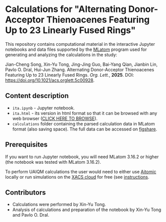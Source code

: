 # Calculations for "Alternating Donor-Acceptor Thienoacenes Featuring Up to 23 Linearly Fused Rings"

This repository contains computational material in the interactive Jupyter notebooks and data files supported by the [MLatom](https://github.com/dralgroup/mlatom) program used for generating and analyzing the calculations in the study:
 
Jian-Cheng Song, Xin-Yu Tong, Jing-Jing Guo, Bai-Yang Qian, Jianbin Lin, Pavlo O. Dral, Hui-Jun Zhang. Alternating Donor-Acceptor Thienoacenes Featuring Up to 23 Linearly Fused Rings. *Org. Lett.*, **2025**. DOI: https://doi.org/10.1021/acs.orglett.5c00928.

## Content description

* ``ita.ipynb`` - Jupyter notebook.
* ``ita.html`` - its version in html format so that it can be browsed with any web browser ([CLICK HERE TO BROWSE](https://htmlpreview.github.io/?https://gitfront.io/r/dral/cTeTc2aMnE8U/ita/raw/ita.html)).
* ``calculations`` folder containing the parsed calculation data in MLatom format (also saving space). The full data can be accessed on [figshare](https://figshare.com/s/1c9cb093407f48230c2f).

## Prerequisites

If you want to run Jupyter notebook, you will need MLatom 3.16.2 or higher (the notebook was tested with MLatom 3.16.2).

To perform UAIQM calculations the user would need to either use [Aitomic](http://mlatom/aitomic) locally or run simulations on the [XACS cloud](https://XACScloud.com) for free (see [instructions](https://xacs.xmu.edu.cn/docs/mlatom/tutorial_uaiqm.html).

## Contributors

- Calculations were performed by Xin-Yu Tong.
- Analysis of calculations and preparation of the notebook by Xin-Yu Tong and Pavlo O. Dral.
